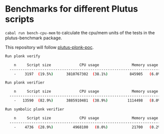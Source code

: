 # Benchmarks for different Plutus scripts

`cabal run bench-cpu-mem`        to calculate the cpu/mem units of the tests in the plutus-benchmark package.

This repository will follow [plutus-plonk-poc](https://github.com/perturbing/plutus-plonk-poc).

```bash
Run plonk verify

    n     Script size             CPU usage               Memory usage
  ----------------------------------------------------------------------
    -    3197  (19.5%)      3810767302  (38.1%)          845905   (6.0%)
```

```bash
Run plonk verifier

    n     Script size             CPU usage               Memory usage
  ----------------------------------------------------------------------
    -   13590  (82.9%)      3885910481  (38.9%)         1114498   (8.0%) 
```

```bash
Run symbolic plonk verifier

    n     Script size             CPU usage               Memory usage
  ----------------------------------------------------------------------
    -    4736  (28.9%)         4968100   (0.0%)           21700   (0.2%) 
```